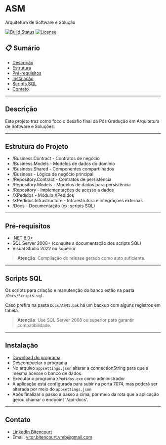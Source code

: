 # ASM

Arquitetura de Software e Solução

[![Build Status](https://img.shields.io/badge/build-passing-brightgreen)](https://github.com/DevsBitencourt/ASM/actions)
[![License](https://img.shields.io/github/license/DevsBitencourt/ASM)](LICENSE)

## 📋 Sumário

- [Descrição](#descrição)
- [Estrutura](#estrutura-do-projeto)
- [Pré-requisitos](#pré-requisitos)
- [Instalação](#instalação)
- [Scripts SQL](#scripts-sql)
- [Contato](#contato)

---

## Descrição

Este projeto traz como foco o desafio final da Pós Gradução em Arquitetura de Software e Soluções.

---

## Estrutura do Projeto

- /Business.Contract       - Contratos de negócio
- /Business.Models         - Modelos de dados do domínio
- /Business.Shared         - Componentes compartilhados
- /Business                - Lógica de negócio principal
- /Repository.Contract     - Contratos de persistência
- /Repository.Models       - Modelos de dados para persistência
- /Repository              - Implementações de acesso a dados
- /XPedidos                - Módulo XPedidos
- /XPedidos.Infrastructure - Infraestrutura e integrações externas
- /Docs                    - Documentação (ex: scripts SQL)


---

## Pré-requisitos

- [.NET 8.0+](https://dotnet.microsoft.com/download)
- SQL Server 2008+ (consulte a documentação dos scripts SQL)
- Visual Studio 2022 ou superior

> **Atenção**: Compilação do release gerado como auto suficiente.
---

## Scripts SQL

Os scripts para criação e manutenção do banco estão na pasta `/Docs/Scripts.sql`.

Caso prefira na pasta `Docs/ASM1.bak` há um backup com alguns registros em tabela.

> **Atenção**: Use SQL Server 2008 ou superior para garantir compatibilidade.

---

## Instalação

- [Download do programa](https://github.com/DevsBitencourt/ASM/releases/download/1.0.2/ASM.zip)
- Descompactar o programa
- No arquivo `appsettings.json` alterar a connectionString para que a mesma acesse o banco de dados.
- Executar o programa `XPedidos.exe` como administrador
- A aplicação está configurada para subir na porta 7074, mas poderá ser alterada por meio do `appsettings.json`
- Após finalizar o passo a passo a cima, por meio da rota que a aplicação gerou chamar o endpoint '/api-docs'.

---

## Contato

- [LinkedIn Bitencourt](https://www.linkedin.com/in/vitor-bitencourt-dev/)
- Email: vitor.bitencourt.vmb@gmail.com
